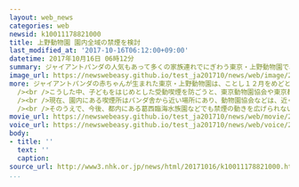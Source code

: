 ```yaml
---
layout: web_news
categories: web
newsid: k10011178821000
title: 上野動物園 園内全域の禁煙を検討
last_modified_at: '2017-10-16T06:12:00+09:00'
datetime: 2017年10月16日 06時12分
summary: ジャイアントパンダの人気もあって多くの家族連れでにぎわう東京・上野動物園で、園内の全域を禁煙にする方向で検討が進められていることがわかりました。園の関係者は、上野動物園で先行して禁煙を実施すれば、各地の動物園で導入が進むことも想定されるとしています。
image_url: https://newswebeasy.github.io/test_ja201710/news/web/image/2017/10/16/K10011178821_1710161110_1710161112_01_03.jpg
more: ジャイアントパンダの赤ちゃんが生まれた東京・上野動物園は、ことし１２月をめどとするパンダの赤ちゃんの公開に向け、今後、さらに多くの家族連れでにぎわうことが予想されます。<br
  /><br />こうした中、子どもをはじめとした受動喫煙を防ごうと、東京動物園協会や東京都などが上野動物園の全域を禁煙にする方向で検討を進めていることが関係者への取材でわかりました。<br
  /><br />現在、園内にある喫煙所はパンダ舎から近い場所にあり、動物園協会などは、近くプロジェクトチームを立ち上げて本格的な協議に入り、パンダの赤ちゃんが公開される前の来月末までに結論を出すことを目指しているということです。<br
  /><br />そのうえで、今後、都内にある葛西臨海水族園などでも禁煙の動きを広げられないか検討するということです。<br /><br />園の関係者は、多くの子どもが訪れる上野動物園で先行して禁煙を実施すれば、各地の動物園で導入が進むことも想定されるとしています。
movie_url: https://newswebeasy.github.io/test_ja201710/news/web/movie/2017/10/16/k10011178821_201710161110_201710161111.mp4
voice_url: https://newswebeasy.github.io/test_ja201710/news/web/voice/2017/10/16/k10011178821_201710161110_201710161111.mp3
body:
- title: ''
  text: ''
  caption:
source_url: http://www3.nhk.or.jp/news/html/20171016/k10011178821000.html
...
```


